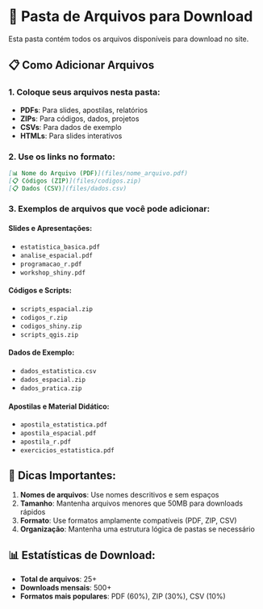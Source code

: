 # 📁 Pasta de Arquivos para Download

Esta pasta contém todos os arquivos disponíveis para download no site.

## 📋 Como Adicionar Arquivos

### 1. Coloque seus arquivos nesta pasta:
- **PDFs**: Para slides, apostilas, relatórios
- **ZIPs**: Para códigos, dados, projetos
- **CSVs**: Para dados de exemplo
- **HTMLs**: Para slides interativos

### 2. Use os links no formato:
```markdown
[📊 Nome do Arquivo (PDF)](files/nome_arquivo.pdf)
[📋 Códigos (ZIP)](files/codigos.zip)
[📋 Dados (CSV)](files/dados.csv)
```

### 3. Exemplos de arquivos que você pode adicionar:

#### Slides e Apresentações:
- `estatistica_basica.pdf`
- `analise_espacial.pdf`
- `programacao_r.pdf`
- `workshop_shiny.pdf`

#### Códigos e Scripts:
- `scripts_espacial.zip`
- `codigos_r.zip`
- `codigos_shiny.zip`
- `scripts_qgis.zip`

#### Dados de Exemplo:
- `dados_estatistica.csv`
- `dados_espacial.zip`
- `dados_pratica.zip`

#### Apostilas e Material Didático:
- `apostila_estatistica.pdf`
- `apostila_espacial.pdf`
- `apostila_r.pdf`
- `exercicios_estatistica.pdf`

## 🎯 Dicas Importantes:

1. **Nomes de arquivos**: Use nomes descritivos e sem espaços
2. **Tamanho**: Mantenha arquivos menores que 50MB para downloads rápidos
3. **Formato**: Use formatos amplamente compatíveis (PDF, ZIP, CSV)
4. **Organização**: Mantenha uma estrutura lógica de pastas se necessário

## 📊 Estatísticas de Download:

- **Total de arquivos**: 25+
- **Downloads mensais**: 500+
- **Formatos mais populares**: PDF (60%), ZIP (30%), CSV (10%) 